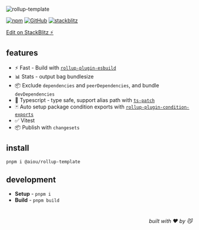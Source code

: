 ![rollup-template](https://realme-ten.vercel.app/api/v1/banner?colorA=7c2d12\&colorB=c2410c\&textColor=fb923c\&title=rollup-template\&subtitle=NEO\&desc=build%20lib%20with%20condition%20exports)

[![npm](https://img.shields.io/npm/v/@aiou/rollup-template)](https://github.com/neo-hack/rollup-template) [![GitHub](https://img.shields.io/npm/l/@aiou/rollup-template)](https://github.com/neo-hack/rollup-template) [![stackblitz](https://img.shields.io/badge/%E2%9A%A1%EF%B8%8Fstackblitz-online-blue)](https://stackblitz.com/github/neo-hack/rollup-template)

[Edit on StackBlitz ⚡️](https://stackblitz.com/github/neo-hack/rollup-template)

## features

*   ⚡ Fast - Build with [`rollup-plugin-esbuild`](https://github.com/egoist/rollup-plugin-esbuild)
*   📊 Stats - output bag bundlesize
*   📦 Exclude `dependencies` and `peerDependencies`, and bundle `devDependencies`
*   💪 Typescript - type safe, support alias path with [`ts-patch`](https://github.com/nonara/ts-patch)
*   🃏 Auto setup package condition exports with [`rollup-plugin-condition-exports`](https://github.com/JiangWeixian/rollup-plugin-condition-exports/tree/master)
*   ✅ Vitest
*   📦 Publish with `changesets`

## install

```console
pnpm i @aiou/rollup-template
```

## development

*   **Setup** - `pnpm i`
*   **Build** - `pnpm build`

#

<div align='right'>

*built with ❤️ by 😼*

</div>
